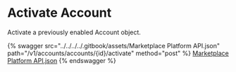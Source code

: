 # Activate Account

Activate a previously enabled Account object.

{% swagger src="../../../../.gitbook/assets/Marketplace Platform API.json" path="/v1/accounts/accounts/{id}/activate" method="post" %}
[Marketplace Platform API.json](<../../../../.gitbook/assets/Marketplace Platform API.json>)
{% endswagger %}
